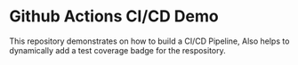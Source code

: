 <!-- [![codecov](https://codecov.io/gh/jatinmehrotra/CI-CD-demo/branch/main/graph/badge.svg?token=AZW7E219JS)](https://codecov.io/gh/jatinmehrotra/CI-CD-demo) -->

# Github Actions CI/CD Demo

This repository demonstrates on how to build a CI/CD Pipeline, Also helps to dynamically add a test coverage badge for the respository.

